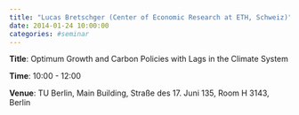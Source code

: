 ```yaml
---
title: "Lucas Bretschger (Center of Economic Research at ETH, Schweiz)"
date: 2014-01-24 10:00:00
categories: #seminar
---
```


**Title**: Optimum Growth and Carbon Policies with Lags in the Climate System  

**Time**: 10:00 - 12:00  

**Venue**: TU Berlin, Main Building, Straße des 17. Juni 135, Room H 3143, Berlin
